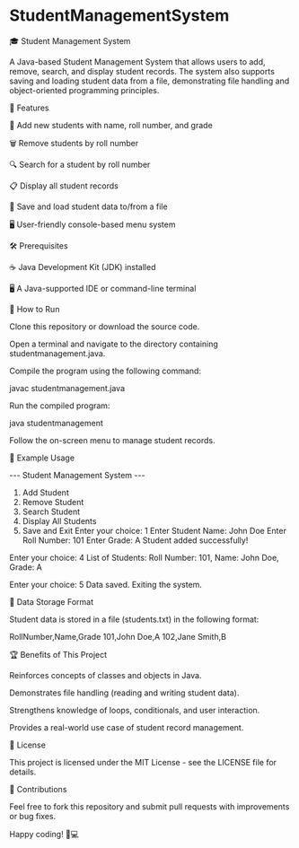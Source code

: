 # StudentManagementSystem
🎓 Student Management System

A Java-based Student Management System that allows users to add, remove, search, and display student records. The system also supports saving and loading student data from a file, demonstrating file handling and object-oriented programming principles.

🚀 Features

📌 Add new students with name, roll number, and grade

🗑️ Remove students by roll number

🔍 Search for a student by roll number

📋 Display all student records

💾 Save and load student data to/from a file

🖥️ User-friendly console-based menu system

🛠 Prerequisites

☕ Java Development Kit (JDK) installed

🖥️ A Java-supported IDE or command-line terminal

📌 How to Run

Clone this repository or download the source code.

Open a terminal and navigate to the directory containing studentmanagement.java.

Compile the program using the following command:

javac studentmanagement.java

Run the compiled program:

java studentmanagement

Follow the on-screen menu to manage student records.

📖 Example Usage

--- Student Management System ---
1. Add Student
2. Remove Student
3. Search Student
4. Display All Students
5. Save and Exit
Enter your choice: 1
Enter Student Name: John Doe
Enter Roll Number: 101
Enter Grade: A
Student added successfully!

Enter your choice: 4
List of Students:
Roll Number: 101, Name: John Doe, Grade: A

Enter your choice: 5
Data saved. Exiting the system.

📜 Data Storage Format

Student data is stored in a file (students.txt) in the following format:

RollNumber,Name,Grade
101,John Doe,A
102,Jane Smith,B

🏆 Benefits of This Project

Reinforces concepts of classes and objects in Java.

Demonstrates file handling (reading and writing student data).

Strengthens knowledge of loops, conditionals, and user interaction.

Provides a real-world use case of student record management.

📜 License

This project is licensed under the MIT License - see the LICENSE file for details.

🤝 Contributions

Feel free to fork this repository and submit pull requests with improvements or bug fixes.

Happy coding! 🎯💻


